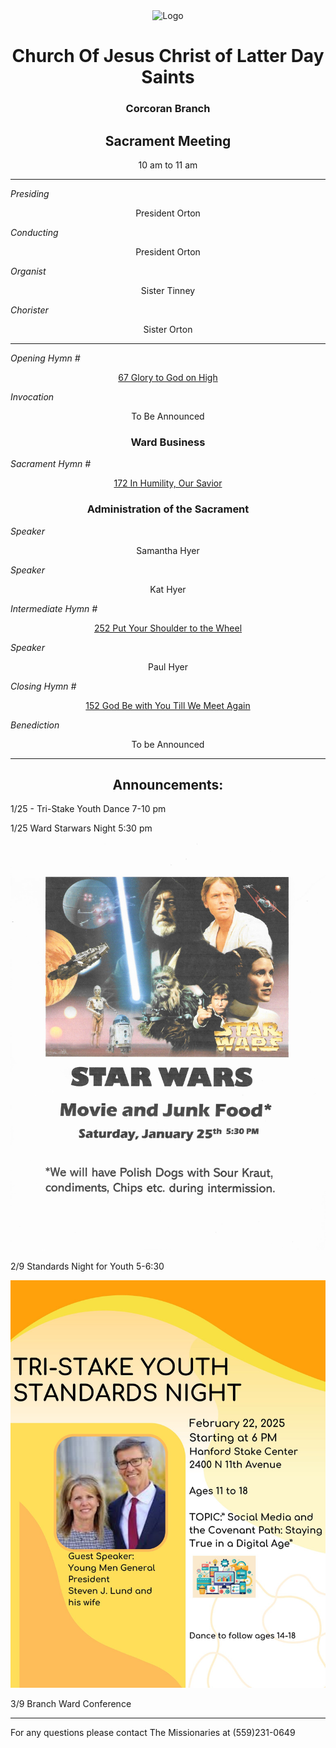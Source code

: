 <div align="center">
  <img src="https://www.churchofjesuschrist.org/imgs/0eaee043c81a11ed871feeeeac1e81b4340d3ef4/full/%21640%2C/0/default" alt="Logo">
</div>

<div align="center">
  <h1>Church Of Jesus Christ of Latter Day Saints</h1>  
  <h3>Corcoran Branch</h3>  
  <h2>Sacrament Meeting</h2>  
  10 am to 11 am
</div>

---

*Presiding*  
<div align="center">President Orton</div>

*Conducting*  
<div align="center">President Orton</div>

*Organist*  
<div align="center">Sister Tinney</div>

*Chorister*  
<div align="center">Sister Orton</div>

---

*Opening Hymn #*  
<div align="center">
  <a href="https://www.churchofjesuschrist.org/study/manual/hymns/glory-to-god-on-high?lang=eng">67 Glory to God on High</a>
</div>

*Invocation*  
<div align="center">To Be Announced</div>

<div align="center">
  <h3>Ward Business</h3>
</div>

*Sacrament Hymn #*  
<div align="center">
  <a href="https://www.churchofjesuschrist.org/study/manual/hymns/in-humility-our-savior?lang=eng">172 In Humility, Our Savior</a>
</div>

<div align="center">
  <h3>Administration of the Sacrament</h3>
</div>

*Speaker*  
<div align="center">Samantha Hyer</div>

*Speaker*  
<div align="center">Kat Hyer </div>

*Intermediate Hymn #*  
<div align="center">
  <a href="https://www.churchofjesuschrist.org/study/manual/hymns/put-your-shoulder-to-the-wheel?lang=eng">252 Put Your Shoulder to the Wheel</a>
</div>

*Speaker*  
<div align="center">Paul Hyer</div>

*Closing Hymn #*  
<div align="center">
  <a href="https://www.churchofjesuschrist.org/study/manual/hymns/god-be-with-you-till-we-meet-again?lang=eng">152 God Be with You Till We Meet Again</a>
</div>

*Benediction*  
<div align="center">To be Announced</div>

---

<div align="center">
  <h2>Announcements:</h2>
</div>

1/25 - Tri-Stake Youth Dance 7-10 pm 

1/25 Ward Starwars Night 5:30 pm 
<div align="center">
  <img src="https://github.com/AOrto/AOrto.github.io/blob/main/IMG_2074.JPEG?raw=true" alt="flyer">
</div>

2/9 Standards Night for Youth 5-6:30
<div align="center">
  <img src="https://github.com/AOrto/AOrto.github.io/blob/main/IMG_8488.JPEG?raw=true" alt="flyer 2">
</div>

3/9 Branch Ward Conference

---

For any questions please contact The Missionaries at (559)231-0649
